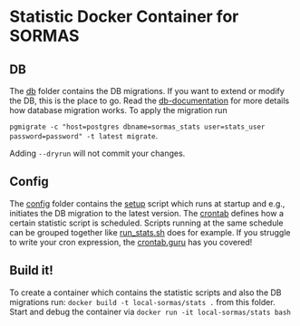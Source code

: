 # Statistic Docker Container for SORMAS

## DB
The [db](https://github.com/hzi-braunschweig/SORMAS-Stats/tree/development/src/stats/db) folder contains the DB migrations. If you want to extend or modify the DB, 
this is the place to go. Read the [db-documentation](db.md) for more details how database migration works. 
To apply the migration run 

`pgmigrate -c "host=postgres dbname=sormas_stats user=stats_user password=password" -t latest migrate`. 

Adding `--dryrun` will not commit your changes.

## Config
The [config](https://github.com/hzi-braunschweig/SORMAS-Stats/tree/development/src/stats/config) folder 
contains the [setup](https://github.com/hzi-braunschweig/SORMAS-Stats/blob/development/src/stats/config/setup_and_run.sh) 
script which runs at startup and e.g., initiates the DB migration 
to the latest version. The [crontab](https://github.com/hzi-braunschweig/SORMAS-Stats/blob/development/src/stats/config/crontab) defines how a certain statistic script 
is scheduled. Scripts running at the same schedule can be grouped together 
like [run_stats.sh](https://github.com/hzi-braunschweig/SORMAS-Stats/blob/development/src/stats/config/run_stats.sh) 
does for example. If you struggle to write your cron  expression, the [crontab.guru](https://crontab.guru/) has you covered!
    
## Build it!
To create a container which contains the statistic scripts and also the DB migrations run:
`docker build -t local-sormas/stats .` from this folder. Start and debug the container via `docker run -it local-sormas/stats bash`